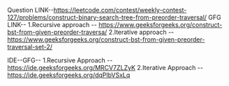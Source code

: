 Question LINK--https://leetcode.com/contest/weekly-contest-127/problems/construct-binary-search-tree-from-preorder-traversal/
GFG LINK--
1.Recursive approach -- https://www.geeksforgeeks.org/construct-bst-from-given-preorder-traversa/
2.Iterative approach -- https://www.geeksforgeeks.org/construct-bst-from-given-preorder-traversal-set-2/

IDE--GFG--
1.Recursive Approach -- https://ide.geeksforgeeks.org/MRCV7ZLZyK
2.Iterative Approach -- https://ide.geeksforgeeks.org/dqPlbVSxLq
